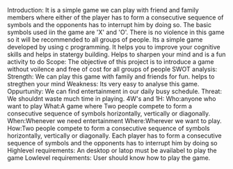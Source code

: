 Introduction:
     It is a simple game we can play with friend and family members where either of the player has to form a consecutive sequence of symbols and the opponents has to interrupt him      by doing so. The basic symbols used iin the game are 'X' and 'O'.
     There is no violence in this game so it will be recommended to all groups of people.
     Its a simple game developed by using c programming.
     It helps you to improve your cognitive skills and helps in statergy building.
     Helps to sharpen your mind and is a fun activity to do
    Scope:
      The objective of this project is to introduce a game without voilence and free of cost for all groups of people
SWOT analysis:
   Strength:
   We can play this game with family and friends for fun.
   helps to stregthen your mind
   Weakness:
   Its very easy to analyse this game.
   Oppurtunity:
   We can  find entertainment in our daily busy schedule.
   Threat:
   We shouldnt waste much time in playing.
4W's and 1H:
   Who:anyone who want to play
   What:A game where Two people compete to form a consecutive sequence of symbols horizontally, vertically or diagonally.
   When:Whenever we need entertainment
   Where:Wherever we want to play.
   How:Two people compete to form a consecutive sequence of symbols horizontally, vertically or diagonally. Each player has to form a consecutive sequence of symbols and the        opponents has to interrupt him by doing so
Highlevel requirements:
   An desktop or latop must be availabel to play the game
Lowlevel requirements:
   User should know how to play the game.
